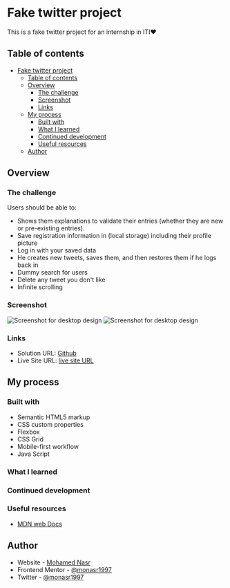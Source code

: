 # Fake twitter project

This is a fake twitter project for an internship in ITI❤️

## Table of contents

- [Fake twitter project](#fake-twitter-project)
  - [Table of contents](#table-of-contents)
  - [Overview](#overview)
    - [The challenge](#the-challenge)
    - [Screenshot](#screenshot)
    - [Links](#links)
  - [My process](#my-process)
    - [Built with](#built-with)
    - [What I learned](#what-i-learned)
    - [Continued development](#continued-development)
    - [Useful resources](#useful-resources)
  - [Author](#author)

## Overview

### The challenge

Users should be able to:

- Shows them explanations to validate their entries (whether they are new or pre-existing entries).
- Save registration information in (local storage) including their profile picture
- Log in with your saved data
- He creates new tweets, saves them, and then restores them if he logs back in
- Dummy search for users
- Delete any tweet you don't like
- Infinite scrolling

### Screenshot

![Screenshot for desktop design](./screenshot-img/screenshot-desktop-design.png)
![Screenshot for desktop design](./screenshot-img/screenshot-mobile-design.png)

### Links

- Solution URL: [Github](https://github.com/monasr1997/calculator-app-main)
- Live Site URL: [live site URL](https://monasr1997.github.io/calculator-app-main/)

## My process

### Built with

- Semantic HTML5 markup
- CSS custom properties
- Flexbox
- CSS Grid
- Mobile-first workflow
- Java Script

### What I learned

### Continued development

### Useful resources

- [MDN web Docs](https://developer.mozilla.org/en-US/)

## Author

- Website - [Mohamed Nasr](https://linkedin.com/in/monasr1997)
- Frontend Mentor - [@monasr1997](https://www.frontendmentor.io/profile/monasr1997)
- Twitter - [@monasr1997](https://www.twitter.com/monasr1997)
